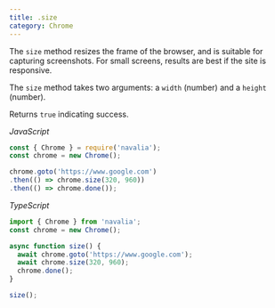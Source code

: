 ```yaml
---
title: .size
category: Chrome
---
```


The `size` method resizes the frame of the browser, and is suitable for capturing screenshots. For small screens, results are best if the site is responsive.

The `size` method takes two arguments: a `width` (number) and a `height` (number).

Returns `true` indicating success.

*JavaScript*
```js
const { Chrome } = require('navalia');
const chrome = new Chrome();

chrome.goto('https://www.google.com')
.then(() => chrome.size(320, 960))
.then(() => chrome.done());
```

*TypeScript*
```ts
import { Chrome } from 'navalia';
const chrome = new Chrome();

async function size() {
  await chrome.goto('https://www.google.com');
  await chrome.size(320, 960);
  chrome.done();
}

size();
```
